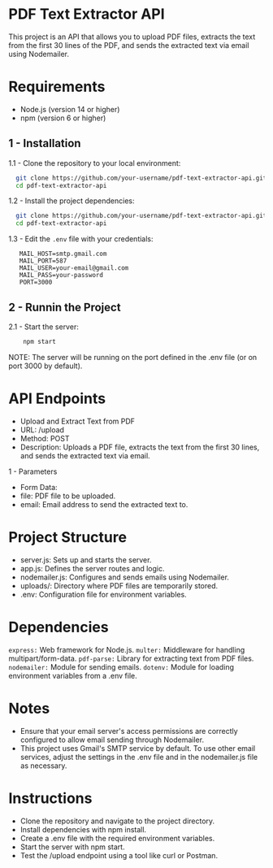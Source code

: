 # PDF Text Extractor API

This project is an API that allows you to upload PDF files, extracts the text from the first 30 lines of the PDF, and sends the extracted text via email using Nodemailer.

# Requirements

- Node.js (version 14 or higher)
- npm (version 6 or higher)

## 1 - Installation

1.1 - Clone the repository to your local environment:
   ```sh
     git clone https://github.com/your-username/pdf-text-extractor-api.git
     cd pdf-text-extractor-api
   ```
1.2 - Install the project dependencies:
   ```sh
     git clone https://github.com/your-username/pdf-text-extractor-api.git
     cd pdf-text-extractor-api
   ```
1.3 - Edit the `.env` file with your credentials:  
 ```plaintext
    MAIL_HOST=smtp.gmail.com
    MAIL_PORT=587
    MAIL_USER=your-email@gmail.com
    MAIL_PASS=your-password
    PORT=3000
 ```
## 2 - Runnin the Project

2.1 - Start the server:
 ```sh
     npm start
 ```
NOTE: The server will be running on the port defined in the .env file (or on port 3000 by default).

# API Endpoints

  * Upload and Extract Text from PDF
  * URL: /upload
  * Method: POST
  * Description: Uploads a PDF file, extracts the text from the first 30 lines, and sends the extracted text via email.

  1 - Parameters
   * Form Data:
   * file: PDF file to be uploaded.
   * email: Email address to send the extracted text to.

# Project Structure

  * server.js: Sets up and starts the server.
  * app.js: Defines the server routes and logic.
  * nodemailer.js: Configures and sends emails using Nodemailer.
  * uploads/: Directory where PDF files are temporarily stored.
  * .env: Configuration file for environment variables.

# Dependencies

  `express:` Web framework for Node.js.
  `multer:` Middleware for handling multipart/form-data.
  `pdf-parse:` Library for extracting text from PDF files.
  `nodemailer:` Module for sending emails.
  `dotenv:` Module for loading environment variables from a .env file.

# Notes
  * Ensure that your email server's access permissions are correctly configured to allow email sending through Nodemailer.
  * This project uses Gmail's SMTP service by default. To use other email services, adjust the settings in the .env file and in the nodemailer.js file as necessary.
  
# Instructions

* Clone the repository and navigate to the project directory.
* Install dependencies with npm install.
* Create a .env file with the required environment variables.
* Start the server with npm start.
* Test the /upload endpoint using a tool like curl or Postman.

